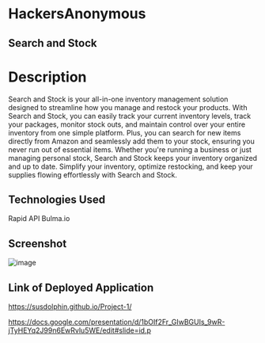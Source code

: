 # HackersAnonymous

## Search and Stock

# Description
Search and Stock is your all-in-one inventory management solution designed to
streamline how you manage and restock your products. With Search and Stock,
you can easily track your current inventory levels, track your packages,
monitor stock outs, and maintain control over your entire inventory from one
simple platform. Plus, you can search for new items directly from Amazon and
seamlessly add them to your stock, ensuring you never run out of essential
items. Whether you're running a business or just managing personal stock,
Search and Stock keeps your inventory organized and up to date. Simplify your
inventory, optimize restocking, and keep your supplies flowing effortlessly with
Search and Stock.

## Technologies Used

Rapid API
Bulma.io

## Screenshot

![image](https://github.com/user-attachments/assets/2ccc3cdc-c7a7-4b07-80f6-1bea1520db0a)

## Link of Deployed Application

https://susdolphin.github.io/Project-1/

https://docs.google.com/presentation/d/1bOIf2Fr_GIwBGUIs_9wR-jTyHEYq2J99n6EwRvlu5WE/edit#slide=id.p



